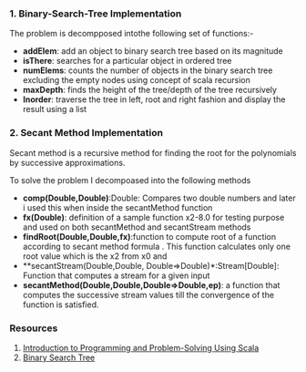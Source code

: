 ### 1. Binary-Search-Tree Implementation
The problem is decompposed intothe following set of functions:-

* **addElem**: add an object to binary search tree based on its magnitude
* **isThere**: searches for a particular object in ordered tree
* **numElems**: counts the number of objects in the binary search tree excluding the empty
nodes using concept of scala recursion
* **maxDepth**: finds the height of the tree/depth of the tree recursively
* **Inorder**: traverse the tree in left, root and right fashion and display the result using a list

### 2. Secant Method Implementation

Secant method is a recursive method for finding the root for the polynomials by successive approximations. 

To solve the problem I decompoased into the following methods

* **comp(Double,Double)**:Double: Compares two double numbers and later i used this when
inside the secantMethod function
* **fx(Double)**: definition of a sample function x2-8.0 for testing purpose and used on both
secantMethod and secantStream methods
* **findRoot(Double,Double,fx)**:function to compute root of a function according to secant
method formula . This function calculates only one root value which is the x2 from x0 and
* **secantStream(Double,Double, Double=>Double)*:Stream[Double]: Function that computes a
stream for a given input
* **secantMethod(Double,Double,Double=>Double,ep)**: a function that computes the successive
stream values till the convergence of the function is satisfied.




### Resources
1. [Introduction to Programming and Problem-Solving Using Scala](https://www.routledge.com/Introduction-to-Programming-and-Problem-Solving-Using-Scala/Lewis-Lacher/p/book/9781498730952)
2. [Binary Search Tree](https://www.programiz.com/dsa/binary-search-tree)
